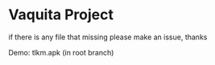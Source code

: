 # Vaquita Project
if there is any file that missing please make an issue, thanks

Demo: tlkm.apk (in root branch)
